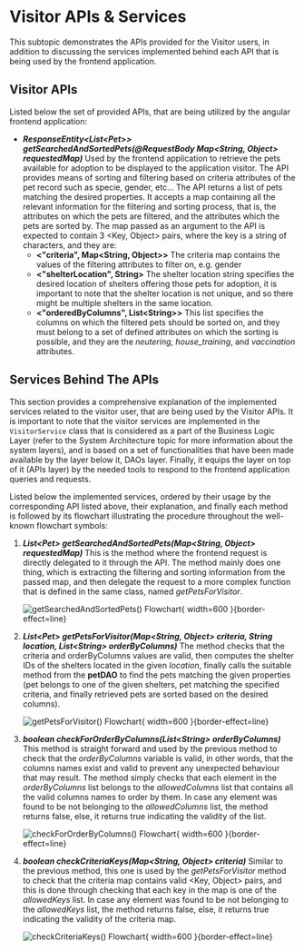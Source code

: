 # Visitor APIs &amp; Services

This subtopic demonstrates the APIs provided for the Visitor users, in addition to discussing the services implemented
behind each API that is being used by the frontend application.

## Visitor APIs

Listed below the set of provided APIs, that are being utilized by the angular frontend application:

- _**ResponseEntity<List\<Pet>> getSearchedAndSortedPets(@RequestBody Map<String, Object> requestedMap)**_
Used by the frontend application to retrieve the pets available for adoption to be displayed to the application visitor.
The API provides means of sorting and filtering based on criteria attributes of the pet record such as specie, gender, etc...
The API returns a list of pets matching the desired properties.
It accepts a map containing all the relevant information for the filtering and sorting process, that is, the attributes 
on which the pets are filtered, and the attributes which the pets are sorted by.
The map passed as an argument to the API is expected
to contain 3 <Key, Object> pairs, where the key is a string of characters, and they are:
  - **\<"criteria", Map<String, Object>>** The criteria map contains the values of the filtering attributes
  to filter on, e.g. gender 
  - **\<"shelterLocation", String>** The shelter location string specifies the desired location of shelters offering those pets for adoption,
  it is important to note that the shelter location is not unique, and so there might be multiple shelters in the same location.
  - **\<"orderedByColumns", List\<String>>** This list specifies the columns on which the filtered pets should be sorted on, 
  and they must belong to a set of defined attributes on which the sorting is possible, and they are the _neutering_, 
  _house_training_, and _vaccination_ attributes.

## Services Behind The APIs

This section provides a comprehensive explanation of the implemented services related to the visitor user, that are being
used by the Visitor APIs. It is important to note that the visitor services
are implemented in the `VisitorService` class that is considered as a part of the Business Logic Layer
(refer to the System Architecture topic for more information about the system layers), and is based on a set of functionalities that
have been made available by the layer below it, DAOs layer. Finally, it equips the layer on top of it (APIs layer) by the needed tools
to respond to the frontend application queries and requests.

Listed below the implemented services, ordered by their usage by the corresponding API listed above, their explanation,
and finally each method is followed by its flowchart illustrating the procedure throughout the well-known flowchart symbols:

1. **_List\<Pet> getSearchedAndSortedPets(Map\<String, Object> requestedMap)_**
This is the method where the frontend request is directly delegated to it through the API. The method mainly does one thing,
which is extracting the filtering and sorting information from the passed map, and then delegate the request to a more complex function
that is defined in the same class, named _getPetsForVisitor_.

    ![getSearchedAndSortedPets() Flowchart](Visitor_getSearchedAndSortedPets_Flowchart.png){ width=600 }{border-effect=line}

2. **_List\<Pet> getPetsForVisitor(Map\<String, Object> criteria, String location, List\<String> orderByColumns)_**
The method checks that the criteria and orderByColumns values are valid, then computes the shelter IDs of the shelters
located in the given _location_, finally calls the suitable method from the **petDAO** to find the pets matching the given properties
(pet belongs to one of the given shelters, pet matching the specified criteria, and finally retrieved pets are sorted based on the desired
columns).

    ![getPetsForVisitor() Flowchart](Visitor_getPetsForVisitor_Flowchart.png){ width=600 }{border-effect=line}

3. **_boolean checkForOrderByColumns(List\<String> orderByColumns)_**
This method is straight forward and used by the previous method to check that the _orderByColumns_ variable is valid, in other words, 
that the columns names exist and valid to prevent any unexpected behaviour that may result. The method simply checks that each
element in the _orderByColumns_ list belongs to the _allowedColumns_ list that contains all the valid columns names to order by them.
In case any element was found to be not belonging to the _allowedColumns_ list, the method returns false, else, it returns 
true indicating the validity of the list.

   ![checkForOrderByColumns() Flowchart](Visitor_checkForOrderByColumns_Flowchart.png){ width=600 }{border-effect=line}        
  
4. **_boolean checkCriteriaKeys(Map\<String, Object> criteria)_**
Similar to the previous method, this one is used by the _getPetsForVisitor_ method to check that the criteria map contains 
valid <Key, Object> pairs, and this is done through checking that each key in the map is one of the _allowedKeys_ list. In case
any element was found to be not belonging to the _allowedKeys_ list, the method returns false, else, it returns true indicating
the validity of the criteria map.

   ![checkCriteriaKeys() Flowchart](Visitor_checkCriteriaKeys_Flowchart.png){ width=600 }{border-effect=line}
